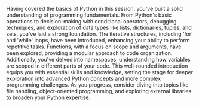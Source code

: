Having covered the basics of Python in this session, you've built a solid understanding of programming fundamentals. From Python's basic operations to decision-making with conditional operators, debugging techniques, and exploration of data types like lists, dictionaries, tuples, and sets, you've laid a strong foundation. The iterative structures, including 'for' and 'while' loops, have been introduced, enhancing your ability to perform repetitive tasks. Functions, with a focus on scope and arguments, have been explored, providing a modular approach to code organization. Additionally, you've delved into namespaces, understanding how variables are scoped in different parts of your code. This well-rounded introduction equips you with essential skills and knowledge, setting the stage for deeper exploration into advanced Python concepts and more complex programming challenges. As you progress, consider diving into topics like file handling, object-oriented programming, and exploring external libraries to broaden your Python expertise.
